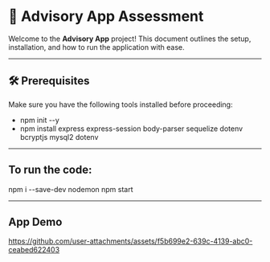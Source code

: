 # 🚀 **Advisory App Assessment**  

Welcome to the **Advisory App** project! This document outlines the setup, installation, and how to run the application with ease.  

---

## 🛠 **Prerequisites**  

Make sure you have the following tools installed before proceeding:  
- npm init --y
- npm install express express-session body-parser sequelize dotenv bcryptjs mysql2 dotenv

---

## To run the code:
npm i --save-dev nodemon
npm start

---

## App Demo

https://github.com/user-attachments/assets/f5b699e2-639c-4139-abc0-ceabed622403



